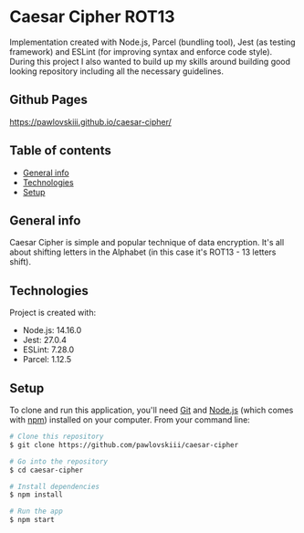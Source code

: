 # Caesar Cipher ROT13 
Implementation created with Node.js, Parcel (bundling tool), Jest (as testing framework) and ESLint (for improving syntax and enforce code style).
During this project I also wanted to build up my skills around building good looking repository including all the necessary guidelines.

## Github Pages
https://pawlovskiii.github.io/caesar-cipher/

## Table of contents
* [General info](#general-info)
* [Technologies](#technologies)
* [Setup](#setup)
## General info 
Caesar Cipher is simple and popular technique of data encryption.
It's all about shifting letters in the Alphabet (in this case it's ROT13 - 13 letters shift).

## Technologies
Project is created with:
* Node.js: 14.16.0
* Jest: 27.0.4
* ESLint: 7.28.0
* Parcel: 1.12.5
## Setup
To clone and run this application, you'll need [Git](https://git-scm.com) and [Node.js](https://nodejs.org/en/download/) (which comes with [npm](http://npmjs.com)) installed on your computer. From your command line:

```bash
# Clone this repository
$ git clone https://github.com/pawlovskiii/caesar-cipher

# Go into the repository
$ cd caesar-cipher

# Install dependencies
$ npm install 

# Run the app
$ npm start
```
